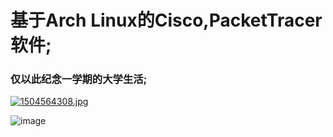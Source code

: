 # 基于Arch Linux的Cisco,PacketTracer软件;
### 仅以此纪念一学期的大学生活;
[![1504564308.jpg](https://i.postimg.cc/66Hk23gy/1504564308.jpg)](https://postimg.cc/grZS1YYW)


![image](w2wz.com/jUPs)

